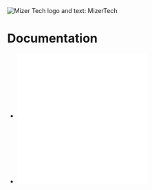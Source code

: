 <picture>
    <source media="(prefers-color-scheme: dark)" srcset="/.g/BannerD.png">
    <source media="(prefers-color-scheme: light)" srcset="/.g/BannerL.png">
    <img
        alt="Mizer Tech logo and text: MizerTech"
        src="/.g/BannerL">
</picture>

# Documentation

- ![Setup IR Blaster](./Docs/Setup.md)
- ![Design & Features](./Docs/Features.md)
